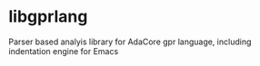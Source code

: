 # libgprlang
Parser based analyis library for AdaCore gpr language, including indentation engine for Emacs

